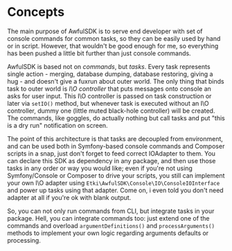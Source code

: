 # Concepts

The main purpose of AwfulSDK is to serve end developer with set of console
commands for common tasks, so they can be easily used by hand or in script.
However, that wouldn't be good enough for me, so everything has been pushed a
little bit further than just console commands.

AwfulSDK is based not on *commands*, but *tasks*. Every task represents single
action - merging, database dumping, database restoring, giving a hug - and
doesn't give a fuxrun about outer world. The only thing that binds task to outer
world is *I\O controller* that puts messages onto console an asks for user
input. This I\O controller is passed on task construction or later via `setIO()`
method, but whenever task is executed without an I\O controller, dummy one
(little muted black-hole controller) will be created. The commands, like
goggles, do actually nothing but call tasks and put "this is a dry run"
notification on screen.
 
The point of this architecture is that tasks are decoupled from environment, and
can be used both in Symfony-based console commands and Composer scripts in a
snap, just don't forget to feed correct IOAdapter to them. You can declare this
SDK as dependency in any package, and then use those tasks in any order or way
you would like; even if you're not using Symfony/Console or Composer to
drive your scripts, you still can implement your own I\O adapter using
`Etki\AwfulSDK\Console\IO\ConsoleIOInterface` and power up tasks using that
adapter. Come on, i even told you don't need adapter at all if you're ok with
blank output.

So, you can not only run commands from CLI, but integrate tasks in your package.
Hell, you can integrate commands too: just extend one of the commands and
overload `argumentDefinitions()` and `processArguments()` methods to implement
your own logic regarding arguments defaults or processing.
